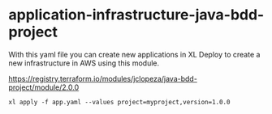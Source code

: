 # application-infrastructure-java-bdd-project
With this yaml file you can create new applications in XL Deploy to create a new infrastructure in AWS using this module.

https://registry.terraform.io/modules/jclopeza/java-bdd-project/module/2.0.0

```
xl apply -f app.yaml --values project=myproject,version=1.0.0
```